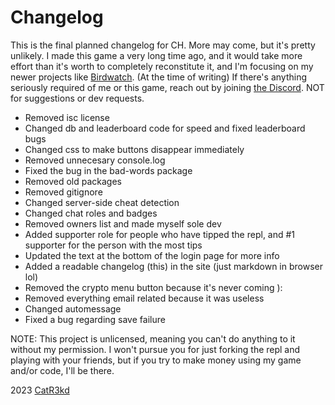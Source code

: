 # Changelog
This is the final planned changelog for CH. More may come, but it's pretty unlikely. I made this game a very long time ago, and it would take more effort than it's worth to completely reconstitute it, and I'm focusing on my newer projects like [Birdwatch](https://replit.com/@CatR3kd/BIRDWATCH-Multiplayer-Text-Adventure?v=1). (At the time of writing) If there's anything seriously required of me or this game, reach out by joining [the Discord](https://discord.gg/ppPZX4D7Wf). NOT for suggestions or dev requests.


- Removed isc license
- Changed db and leaderboard code for speed and fixed leaderboard bugs
- Changed css to make buttons disappear immediately
- Removed unnecesary console.log
- Fixed the bug in the bad-words package
- Removed old packages
- Removed gitignore
- Changed server-side cheat detection
- Changed chat roles and badges
- Removed owners list and made myself sole dev
- Added supporter role for people who have tipped the repl, and #1 supporter for the person with the most tips
- Updated the text at the bottom of the login page for more info
- Added a readable changelog (this) in the site (just markdown in browser lol)
- Removed the crypto menu button because it's never coming ):
- Removed everything email related because it was useless
- Changed automessage
- Fixed a bug regarding save failure

NOTE: This project is unlicensed, meaning you can't do anything to it without my permission. I won't pursue you for just forking the repl and playing with your friends, but if you try to make money using my game and/or code, I'll be there.

2023 [CatR3kd](https://catr3kd.repl.co)